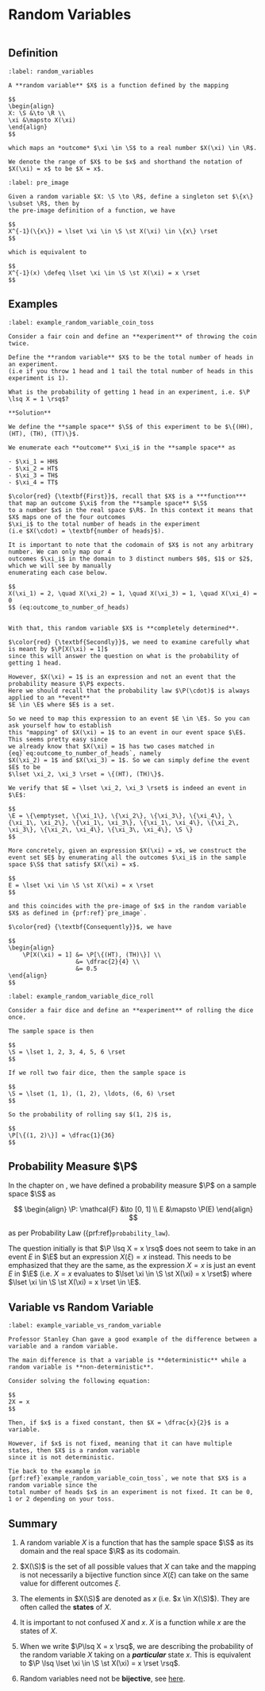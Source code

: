 # Random Variables

```{contents}
```

## Definition

```{prf:definition} Random Variables
:label: random_variables

A **random variable** $X$ is a function defined by the mapping

$$
\begin{align}
X: \S &\to \R \\
\xi &\mapsto X(\xi)
\end{align}
$$

which maps an *outcome* $\xi \in \S$ to a real number $X(\xi) \in \R$.

We denote the range of $X$ to be $x$ and shorthand the notation of $X(\xi) = x$ to be $X = x$.
```

```{prf:definition} Pre-image of a Random Variable
:label: pre_image

Given a random variable $X: \S \to \R$, define a singleton set $\{x\} \subset \R$, then by
the pre-image definition of a function, we have

$$
X^{-1}(\{x\}) = \lset \xi \in \S \st X(\xi) \in \{x\} \rset
$$

which is equivalent to

$$
X^{-1}(x) \defeq \lset \xi \in \S \st X(\xi) = x \rset
$$
```

## Examples

```{prf:example} Coin Toss
:label: example_random_variable_coin_toss

Consider a fair coin and define an **experiment** of throwing the coin twice.

Define the **random variable** $X$ to be the total number of heads in an experiment.
(i.e if you throw 1 head and 1 tail the total number of heads in this experiment is 1).

What is the probability of getting 1 head in an experiment, i.e. $\P \lsq X = 1 \rsq$?

**Solution**

We define the **sample space** $\S$ of this experiment to be $\{(HH), (HT), (TH), (TT)\}$.

We enumerate each **outcome** $\xi_i$ in the **sample space** as

- $\xi_1 = HH$
- $\xi_2 = HT$
- $\xi_3 = TH$
- $\xi_4 = TT$

$\color{red} {\textbf{First}}$, recall that $X$ is a ***function*** that map an outcome $\xi$ from the **sample space** $\S$
to a number $x$ in the real space $\R$. In this context it means that $X$ maps one of the four outcomes
$\xi_i$ to the total number of heads in the experiment
(i.e $X(\cdot) = \textbf{number of heads}$).

It is important to note that the codomain of $X$ is not any arbitrary number. We can only map our 4
outcomes $\xi_i$ in the domain to 3 distinct numbers $0$, $1$ or $2$, which we will see by manually
enumerating each case below.

$$
X(\xi_1) = 2, \quad X(\xi_2) = 1, \quad X(\xi_3) = 1, \quad X(\xi_4) = 0
$$ (eq:outcome_to_number_of_heads)


With that, this random variable $X$ is **completely determined**.

$\color{red} {\textbf{Secondly}}$, we need to examine carefully what is meant by $\P[X(\xi) = 1]$
since this will answer the question on what is the probability of getting 1 head.

However, $X(\xi) = 1$ is an expression and not an event that the probability measure $\P$ expects.
Here we should recall that the probability law $\P(\cdot)$ is always applied to an **event**
$E \in \E$ where $E$ is a set.

So we need to map this expression to an event $E \in \E$. So you can ask yourself how to establish
this "mapping" of $X(\xi) = 1$ to an event in our event space $\E$. This seems pretty easy since
we already know that $X(\xi) = 1$ has two cases matched in {eq}`eq:outcome_to_number_of_heads`, namely
$X(\xi_2) = 1$ and $X(\xi_3) = 1$. So we can simply define the event $E$ to be
$\lset \xi_2, \xi_3 \rset = \{(HT), (TH)\}$.

We verify that $E = \lset \xi_2, \xi_3 \rset$ is indeed an event in $\E$:

$$
\E = \{\emptyset, \{\xi_1\}, \{\xi_2\}, \{\xi_3\}, \{\xi_4\}, \{\xi_1\, \xi_2\}, \{\xi_1\, \xi_3\}, \{\xi_1\, \xi_4\}, \{\xi_2\, \xi_3\}, \{\xi_2\, \xi_4\}, \{\xi_3\, \xi_4\}, \S \}
$$

More concretely, given an expression $X(\xi) = x$, we construct the event set $E$ by enumerating all the outcomes $\xi_i$ in the sample space $\S$ that satisfy $X(\xi) = x$.

$$
E = \lset \xi \in \S \st X(\xi) = x \rset
$$

and this coincides with the pre-image of $x$ in the random variable $X$ as defined in {prf:ref}`pre_image`.

$\color{red} {\textbf{Consequently}}$, we have

$$
\begin{align}
    \P[X(\xi) = 1] &= \P[\{(HT), (TH)\}] \\
                   &= \dfrac{2}{4} \\
                   &= 0.5
\end{align}
$$
```

```{prf:example} Dice Roll
:label: example_random_variable_dice_roll

Consider a fair dice and define an **experiment** of rolling the dice once.

The sample space is then

$$
\S = \lset 1, 2, 3, 4, 5, 6 \rset
$$

If we roll two fair dice, then the sample space is

$$
\S = \lset (1, 1), (1, 2), \ldots, (6, 6) \rset
$$

So the probability of rolling say $(1, 2)$ is,

$$
\P[\{(1, 2)\}] = \dfrac{1}{36}
$$
```

## Probability Measure $\P$

In the chapter on [](../02_probability/0202_probability_space.md), we have
defined a probability measure $\P$ on a sample space $\S$ as

$$
\begin{align}
    \P: \mathcal{F} &\to [0, 1] \\
    E &\mapsto \P(E)
\end{align}
$$

as per Probability Law ({prf:ref}`probability_law`).

The question initially is that $\P \lsq X = x \rsq$ does not seem to take in an
event $E$ in $\E$ but an expression $X(\xi) = x$ instead. This needs to be
emphasized that they are the same, as the expression $X = x$ is just an event
$E$ in $\E$ (i.e. $X = x$ evaluates to $\lset \xi \in \S \st X(\xi) = x \rset$)
where $\lset \xi \in \S \st X(\xi) = x \rset \in \E$.

## Variable vs Random Variable

```{prf:example} Variable vs Random Variable
:label: example_variable_vs_random_variable

Professor Stanley Chan gave a good example of the difference between a variable and a random variable.

The main difference is that a variable is **deterministic** while a random variable is **non-deterministic**.

Consider solving the following equation:

$$
2X = x
$$

Then, if $x$ is a fixed constant, then $X = \dfrac{x}{2}$ is a variable.

However, if $x$ is not fixed, meaning that it can have multiple states, then $X$ is a random variable
since it is not deterministic.

Tie back to the example in {prf:ref}`example_random_variable_coin_toss`, we note that $X$ is a random variable since the
total number of heads $x$ in an experiment is not fixed. It can be 0, 1 or 2 depending on your toss.
```

## Summary

1. A random variable $X$ is a function that has the sample space $\S$ as its
   domain and the real space $\R$ as its codomain.

2. $X(\S)$ is the set of all possible values that $X$ can take and the mapping
   is not necessarily a bijective function since $X(\xi)$ can take on the same
   value for different outcomes $\xi$.

3. The elements in $X(\S)$ are denoted as $x$ (i.e. $x \in X(\S)$). They are
   often called the **states** of $X$.

4. It is important to not confused $X$ and $x$. $X$ is a function while $x$ are
   the states of $X$.

5. When we write $\P\lsq X = x \rsq$, we are describing the probability of the
   random variable $X$ taking on a **_particular_** state $x$. This is
   equivalent to $\P \lsq \lset \xi \in \S \st X(\xi) = x \rset \rsq$.

6. Random variables need not be **bijective**, see
   [here](https://math.stackexchange.com/questions/202540/is-a-random-variable-bijective).
